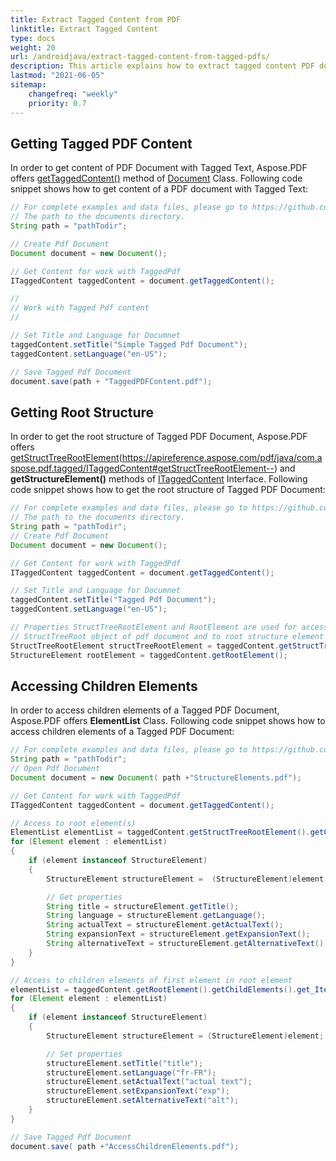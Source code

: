 ```yaml
---
title: Extract Tagged Content from PDF 
linktitle: Extract Tagged Content
type: docs
weight: 20
url: /androidjava/extract-tagged-content-from-tagged-pdfs/
description: This article explains how to extract tagged content PDF document using Aspose.PDF for Java
lastmod: "2021-06-05"
sitemap:
    changefreq: "weekly"
    priority: 0.7
---
```


## Getting Tagged PDF Content

In order to get content of PDF Document with Tagged Text, Aspose.PDF offers [getTaggedContent()](https://apireference.aspose.com/pdf/java/com.aspose.pdf/Document#getTaggedContent--) method of [Document](https://apireference.aspose.com/pdf/java/com.aspose.pdf/Document) Class. Following code snippet shows how to get content of a PDF document with Tagged Text:

```java
// For complete examples and data files, please go to https://github.com/aspose-pdf/Aspose.PDF-for-Java
// The path to the documents directory.
String path = "pathTodir";

// Create Pdf Document
Document document = new Document();

// Get Content for work with TaggedPdf
ITaggedContent taggedContent = document.getTaggedContent();

//
// Work with Tagged Pdf content
//

// Set Title and Language for Documnet
taggedContent.setTitle("Simple Tagged Pdf Document");
taggedContent.setLanguage("en-US");

// Save Tagged Pdf Document
document.save(path + "TaggedPDFContent.pdf");
```

## Getting Root Structure

In order to get the root structure of Tagged PDF Document, Aspose.PDF offers [getStructTreeRootElement]()(https://apireference.aspose.com/pdf/java/com.aspose.pdf.tagged/ITaggedContent#getStructTreeRootElement--) and **getStructureElement()** methods of [ITaggedContent](https://apireference.aspose.com/pdf/java/com.aspose.pdf.tagged/ITaggedContent) Interface. Following code snippet shows how to get the root structure of Tagged PDF Document:

```java
// For complete examples and data files, please go to https://github.com/aspose-pdf/Aspose.PDF-for-Java
// The path to the documents directory.
String path = "pathTodir";
// Create Pdf Document
Document document = new Document();

// Get Content for work with TaggedPdf
ITaggedContent taggedContent = document.getTaggedContent();

// Set Title and Language for Documnet
taggedContent.setTitle("Tagged Pdf Document");
taggedContent.setLanguage("en-US");

// Properties StructTreeRootElement and RootElement are used for access to
// StructTreeRoot object of pdf document and to root structure element (Document structure element).
StructTreeRootElement structTreeRootElement = taggedContent.getStructTreeRootElement();
StructureElement rootElement = taggedContent.getRootElement();
```

## Accessing Children Elements

In order to access children elements of a Tagged PDF Document, Aspose.PDF offers **ElementList** Class. Following code snippet shows how to access children elements of a Tagged PDF Document:

```java
// For complete examples and data files, please go to https://github.com/aspose-pdf/Aspose.PDF-for-Java
String path = "pathTodir";
// Open Pdf Document
Document document = new Document( path +"StructureElements.pdf");

// Get Content for work with TaggedPdf
ITaggedContent taggedContent = document.getTaggedContent();

// Access to root element(s)
ElementList elementList = taggedContent.getStructTreeRootElement().getChildElements();
for (Element element : elementList)
{
    if (element instanceof StructureElement)
    {
        StructureElement structureElement =  (StructureElement)element;

        // Get properties
        String title = structureElement.getTitle();
        String language = structureElement.getLanguage();
        String actualText = structureElement.getActualText();
        String expansionText = structureElement.getExpansionText();
        String alternativeText = structureElement.getAlternativeText();
    }
}

// Access to children elements of first element in root element
elementList = taggedContent.getRootElement().getChildElements().get_Item(1).getChildElements();
for (Element element : elementList)
{
    if (element instanceof StructureElement)
    {
        StructureElement structureElement = (StructureElement)element;

        // Set properties
        structureElement.setTitle("title");
        structureElement.setLanguage("fr-FR");
        structureElement.setActualText("actual text");
        structureElement.setExpansionText("exp");
        structureElement.setAlternativeText("alt");
    }
}

// Save Tagged Pdf Document
document.save( path +"AccessChildrenElements.pdf");
```
